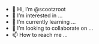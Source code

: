 - 👋 Hi, I’m @scootzroot
- 👀 I’m interested in ...
- 🌱 I’m currently learning ...
- 💞️ I’m looking to collaborate on ...
- 📫 How to reach me ...

<!---
scootzroot/scootzroot is a ✨ special ✨ repository because its `README.md` (this file) appears on your GitHub profile.
You can click the Preview link to take a look at your changes.
--->
